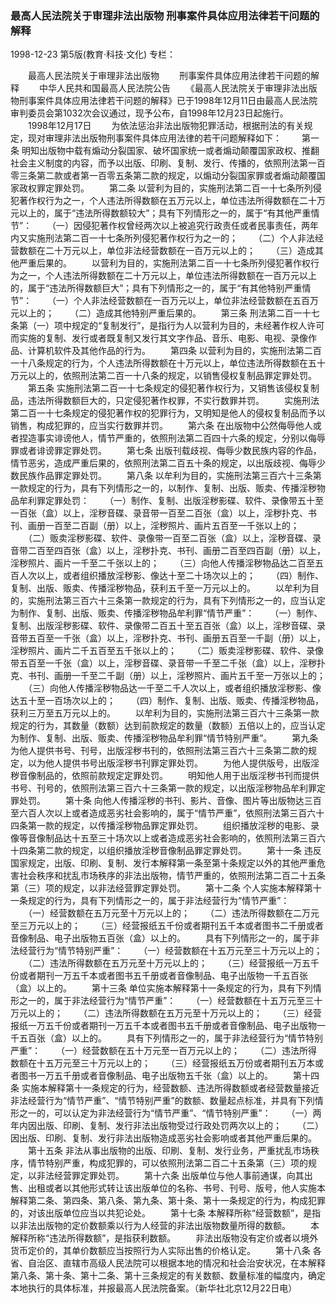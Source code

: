 ### 最高人民法院关于审理非法出版物  刑事案件具体应用法律若干问题的解释

1998-12-23
第5版(教育·科技·文化)
专栏：

　　最高人民法院关于审理非法出版物
　　刑事案件具体应用法律若干问题的解释
　　中华人民共和国最高人民法院公告
　　《最高人民法院关于审理非法出版物刑事案件具体应用法律若干问题的解释》已于1998年12月11日由最高人民法院审判委员会第1032次会议通过，现予公布，自1998年12月23日起施行。
　　1998年12月17日
　　为依法惩治非法出版物犯罪活动，根据刑法的有关规定，现对审理非法出版物刑事案件具体应用法律的若干问题解释如下：
　　第一条 明知出版物中载有煽动分裂国家、破坏国家统一或者煽动颠覆国家政权、推翻社会主义制度的内容，而予以出版、印刷、复制、发行、传播的，依照刑法第一百零三条第二款或者第一百零五条第二款的规定，以煽动分裂国家罪或者煽动颠覆国家政权罪定罪处罚。
　　第二条 以营利为目的，实施刑法第二百一十七条所列侵犯著作权行为之一，个人违法所得数额在五万元以上，单位违法所得数额在二十万元以上的，属于“违法所得数额较大”；具有下列情形之一的，属于“有其他严重情节”：
　　（一）因侵犯著作权曾经两次以上被追究行政责任或者民事责任，两年内又实施刑法第二百一十七条所列侵犯著作权行为之一的；
　　（二）个人非法经营数额在二十万元以上，单位非法经营数额在一百万元以上的；
　　（三）造成其他严重后果的。
　　以营利为目的，实施刑法第二百一十七条所列侵犯著作权行为之一，个人违法所得数额在二十万元以上，单位违法所得数额在一百万元以上的，属于“违法所得数额巨大”；具有下列情形之一的，属于“有其他特别严重情节”：
　　（一）个人非法经营数额在一百万元以上，单位非法经营数额在五百万元以上的；
　　（二）造成其他特别严重后果的。
　　第三条 刑法第二百一十七条第（一）项中规定的“复制发行”，是指行为人以营利为目的，未经著作权人许可而实施的复制、发行或者既复制又发行其文字作品、音乐、电影、电视、录像作品、计算机软件及其他作品的行为。
　　第四条 以营利为目的，实施刑法第二百一十八条规定的行为，个人违法所得数额在十万元以上，单位违法所得数额在五十万元以上的，依照刑法第二百一十八条的规定，以销售侵权复制品罪定罪处罚。
　　第五条 实施刑法第二百一十七条规定的侵犯著作权行为，又销售该侵权复制品，违法所得数额巨大的，只定侵犯著作权罪，不实行数罪并罚。
　　实施刑法第二百一十七条规定的侵犯著作权的犯罪行为，又明知是他人的侵权复制品而予以销售，构成犯罪的，应当实行数罪并罚。
　　第六条 在出版物中公然侮辱他人或者捏造事实诽谤他人，情节严重的，依照刑法第二百四十六条的规定，分别以侮辱罪或者诽谤罪定罪处罚。
　　第七条 出版刊载歧视、侮辱少数民族内容的作品，情节恶劣，造成严重后果的，依照刑法第二百五十条的规定，以出版歧视、侮辱少数民族作品罪定罪处罚。
　　第八条 以牟利为目的，实施刑法第三百六十三条第一款规定的行为，具有下列情形之一的，以制作、复制、出版、贩卖、传播淫秽物品牟利罪定罪处罚：
　　（一）制作、复制、出版淫秽影碟、软件、录像带五十至一百张（盒）以上，淫秽音碟、录音带一百至二百张（盒）以上，淫秽扑克、书刊、画册一百至二百副（册）以上，淫秽照片、画片五百至一千张以上的；
　　（二）贩卖淫秽影碟、软件、录像带一百至二百张（盒）以上，淫秽音碟、录音带二百至四百张（盒）以上，淫秽扑克、书刊、画册二百至四百副（册）以上，淫秽照片、画片一千至二千张以上的；
　　（三）向他人传播淫秽物品达二百至五百人次以上，或者组织播放淫秽影、像达十至二十场次以上的；
　　（四）制作、复制、出版、贩卖、传播淫秽物品，获利五千至一万元以上的。
　　以牟利为目的，实施刑法第三百六十三条第一款规定的行为，具有下列情形之一的，应当认定为制作、复制、出版、贩卖、传播淫秽物品牟利罪“情节严重”：
　　（一）制作、复制、出版淫秽影碟、软件、录像带二百五十至五百张（盒）以上，淫秽音碟、录音带五百至一千张（盒）以上，淫秽扑克、书刊、画册五百至一千副（册）以上，淫秽照片、画片二千五百至五千张以上的；
　　（二）贩卖淫秽影碟、软件、录像带五百至一千张（盒）以上，淫秽音碟、录音带一千至二千张（盒）以上，淫秽扑克、书刊、画册一千至二千副（册）以上，淫秽照片、画片五千至一万张以上的；
　　（三）向他人传播淫秽物品达一千至二千人次以上，或者组织播放淫秽影、像达五十至一百场次以上的；
　　（四）制作、复制、出版、贩卖、传播淫秽物品，获利三万至五万元以上的。
　　以牟利为目的，实施刑法第三百六十三条第一款规定的行为，其数量（数额）达到前款规定的数量（数额）五倍以上的，应当认定为制作、复制、出版、贩卖、传播淫秽物品牟利罪“情节特别严重”。
　　第九条 为他人提供书号、刊号，出版淫秽书刊的，依照刑法第三百六十三条第二款的规定，以为他人提供书号出版淫秽书刊罪定罪处罚。
　　为他人提供版号，出版淫秽音像制品的，依照前款规定定罪处罚。
　　明知他人用于出版淫秽书刊而提供书号、刊号的，依照刑法第三百六十三条第一款的规定，以出版淫秽物品牟利罪定罪处罚。
　　第十条 向他人传播淫秽的书刊、影片、音像、图片等出版物达三百至六百人次以上或者造成恶劣社会影响的，属于“情节严重”，依照刑法第三百六十四条第一款的规定，以传播淫秽物品罪定罪处罚。
　　组织播放淫秽的电影、录像等音像制品达十五至三十场次以上或者造成恶劣社会影响的，依照刑法第三百六十四条第二款的规定，以组织播放淫秽音像制品罪定罪处罚。
　　第十一条 违反国家规定，出版、印刷、复制、发行本解释第一条至第十条规定以外的其他严重危害社会秩序和扰乱市场秩序的非法出版物，情节严重的，依照刑法第二百二十五条第（三）项的规定，以非法经营罪定罪处罚。
　　第十二条 个人实施本解释第十一条规定的行为，具有下列情形之一的，属于非法经营行为“情节严重”：
　　（一）经营数额在五万元至十万元以上的；
　　（二）违法所得数额在二万元至三万元以上的；
　　（三）经营报纸五千份或者期刊五千本或者图书二千册或者音像制品、电子出版物五百张（盒）以上的。
　　具有下列情形之一的，属于非法经营行为“情节特别严重”：
　　（一）经营数额在十五万元至三十万元以上的；
　　（二）违法所得数额在五万元至十万元以上的；
　　（三）经营报纸一万五千份或者期刊一万五千本或者图书五千册或者音像制品、电子出版物一千五百张（盒）以上的。
　　第十三条 单位实施本解释第十一条规定的行为，具有下列情形之一的，属于非法经营行为“情节严重”：
　　（一）经营数额在十五万元至三十万元以上的；
　　（二）违法所得数额在五万元至十万元以上的；
　　（三）经营报纸一万五千份或者期刊一万五千本或者图书五千册或者音像制品、电子出版物一千五百张（盒）以上的。
　　具有下列情形之一的，属于非法经营行为“情节特别严重”：
　　（一）经营数额在五十万元至一百万元以上的；
　　（二）违法所得数额在十五万元至三十万元以上的；
　　（三）经营报纸五万份或者期刊五万本或者图书一万五千册或者音像制品、电子出版物五千张（盒）以上的。
　　第十四条 实施本解释第十一条规定的行为，经营数额、违法所得数额或者经营数量接近非法经营行为“情节严重”、“情节特别严重”的数额、数量起点标准，并具有下列情形之一的，可以认定为非法经营行为“情节严重”、“情节特别严重”：
　　（一）两年内因出版、印刷、复制、发行非法出版物受过行政处罚两次以上的；
　　（二）因出版、印刷、复制、发行非法出版物造成恶劣社会影响或者其他严重后果的。
　　第十五条 非法从事出版物的出版、印刷、复制、发行业务，严重扰乱市场秩序，情节特别严重，构成犯罪的，可以依照刑法第二百二十五条第（三）项的规定，以非法经营罪定罪处罚。
　　第十六条 出版单位与他人事前通谋，向其出售、出租或者以其他形式转让该出版单位的名称、书号、刊号、版号，他人实施本解释第二条、第四条、第八条、第九条、第十条、第十一条规定的行为，构成犯罪的，对该出版单位应当以共犯论处。
　　第十七条 本解释所称“经营数额”，是指以非法出版物的定价数额乘以行为人经营的非法出版物数量所得的数额。
　　本解释所称“违法所得数额”，是指获利数额。
　　非法出版物没有定价或者以境外货币定价的，其单价数额应当按照行为人实际出售的价格认定。
　　第十八条 各省、自治区、直辖市高级人民法院可以根据本地的情况和社会治安状况，在本解释第八条、第十条、第十二条、第十三条规定的有关数额、数量标准的幅度内，确定本地执行的具体标准，并报最高人民法院备案。（新华社北京12月22日电）
